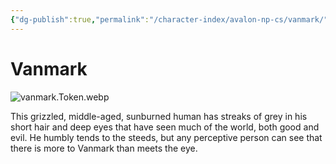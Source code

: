 ```yaml
---
{"dg-publish":true,"permalink":"/character-index/avalon-np-cs/vanmark/","title":"Vanmark","tags":["JournalEntryPage"],"created":"2025-05-30T19:47:50.000-05:00"}
---
```


# Vanmark
![vanmark.Token.webp](/img/user/Voidbound%20token%20images/vanmark.Token.webp)

This grizzled, middle-aged, sunburned human has streaks of grey in his short hair and deep eyes that have seen much of the world, both good and evil. He humbly tends to the steeds, but any perceptive person can see that there is more to Vanmark than meets the eye.